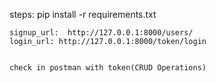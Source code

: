 steps:
    pip install -r requirements.txt

    signup_url:  http://127.0.0.1:8000/users/
    login_url: http://127.0.0.1:8000/token/login


    check in postman with token(CRUD Operations)

